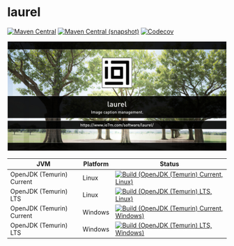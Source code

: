 laurel
===

[![Maven Central](https://img.shields.io/maven-central/v/com.io7m.laurel/com.io7m.laurel.svg?style=flat-square)](http://search.maven.org/#search%7Cga%7C1%7Cg%3A%22com.io7m.laurel%22)
[![Maven Central (snapshot)](https://img.shields.io/nexus/s/com.io7m.laurel/com.io7m.laurel?server=https%3A%2F%2Fs01.oss.sonatype.org&style=flat-square)](https://s01.oss.sonatype.org/content/repositories/snapshots/com/io7m/laurel/)
[![Codecov](https://img.shields.io/codecov/c/github/io7m-com/laurel.svg?style=flat-square)](https://codecov.io/gh/io7m-com/laurel)

![com.io7m.laurel](./src/site/resources/laurel.jpg?raw=true)

| JVM | Platform | Status |
|-----|----------|--------|
| OpenJDK (Temurin) Current | Linux | [![Build (OpenJDK (Temurin) Current, Linux)](https://img.shields.io/github/actions/workflow/status/io7m-com/laurel/main.linux.temurin.current.yml)](https://www.github.com/io7m-com/laurel/actions?query=workflow%3Amain.linux.temurin.current)|
| OpenJDK (Temurin) LTS | Linux | [![Build (OpenJDK (Temurin) LTS, Linux)](https://img.shields.io/github/actions/workflow/status/io7m-com/laurel/main.linux.temurin.lts.yml)](https://www.github.com/io7m-com/laurel/actions?query=workflow%3Amain.linux.temurin.lts)|
| OpenJDK (Temurin) Current | Windows | [![Build (OpenJDK (Temurin) Current, Windows)](https://img.shields.io/github/actions/workflow/status/io7m-com/laurel/main.windows.temurin.current.yml)](https://www.github.com/io7m-com/laurel/actions?query=workflow%3Amain.windows.temurin.current)|
| OpenJDK (Temurin) LTS | Windows | [![Build (OpenJDK (Temurin) LTS, Windows)](https://img.shields.io/github/actions/workflow/status/io7m-com/laurel/main.windows.temurin.lts.yml)](https://www.github.com/io7m-com/laurel/actions?query=workflow%3Amain.windows.temurin.lts)|
